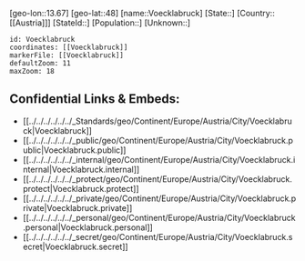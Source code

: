 ﻿---
location: [48,13.67]
mapzoom: [7,12] 
mapmarker: city 
type: City
tags:
- geo/City


SpocWebEntityId: 35371
isDeleted: false
confidential: public

---
[geo-lon::13.67]
[geo-lat::48]
[name::Voecklabruck]
[State::]
[Country::[[Austria]]]
[StateId::]
[Population::]
[Unknown::]


```leaflet
id: Voecklabruck
coordinates: [[Voecklabruck]]
markerFile: [[Voecklabruck]]
defaultZoom: 11 
maxZoom: 18
```


## Confidential Links & Embeds: 
- [[../../../../../../_Standards/geo/Continent/Europe/Austria/City/Voecklabruck|Voecklabruck]] 
- [[../../../../../../_public/geo/Continent/Europe/Austria/City/Voecklabruck.public|Voecklabruck.public]] 
- [[../../../../../../_internal/geo/Continent/Europe/Austria/City/Voecklabruck.internal|Voecklabruck.internal]] 
- [[../../../../../../_protect/geo/Continent/Europe/Austria/City/Voecklabruck.protect|Voecklabruck.protect]] 
- [[../../../../../../_private/geo/Continent/Europe/Austria/City/Voecklabruck.private|Voecklabruck.private]] 
- [[../../../../../../_personal/geo/Continent/Europe/Austria/City/Voecklabruck.personal|Voecklabruck.personal]] 
- [[../../../../../../_secret/geo/Continent/Europe/Austria/City/Voecklabruck.secret|Voecklabruck.secret]] 
